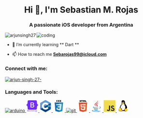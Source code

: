 
 <h1 align="center">Hi 👋, I'm Sebastian M. Rojas</h1>
<h3 align="center">A passionate iOS developer from Argentina</h3>
<img align="right" alt="coding" width="400px" src="https://media2.giphy.com/media/v1.Y2lkPTc5MGI3NjExN2IxYjczNjMxZTE4YTlmMjkxNGVhZGNkY2E2Zjk1NTA4MmNkMGJhNiZlcD12MV9pbnRlcm5hbF9naWZzX2dpZklkJmN0PWc/qgQUggAC3Pfv687qPC/giphy.gif">

<p align="left"> <img src="https://komarev.com/ghpvc/?username=arjunsingh27&label=Profile%20views&color=0e75b6&style=flat" alt="arjunsingh27" /> </p>

- 🌱 I’m currently learning ** Dart **

- 📫 How to reach me **Sebarojas99@icloud.com**

<h3 align="left">Connect with me:</h3>
<p align="left">
<a href="[https://linkedin.com/in/arjun-singh-27-](https://www.linkedin.com/in/sebastian-marquez-rojas-7599ba227/)" target="blank"><img align="center" src="https://raw.githubusercontent.com/rahuldkjain/github-profile-readme-generator/master/src/images/icons/Social/linked-in-alt.svg" alt="arjun-singh-27-" height="30" width="40" /></a>
</p>

<h3 align="left">Languages and Tools:</h3>
<p align="left"> <a href="https://www.arduino.cc/" target="_blank" rel="noreferrer"> <img src="https://cdn.worldvectorlogo.com/logos/arduino-1.svg" alt="arduino" width="40" height="40"/> </a> <a href="https://getbootstrap.com" target="_blank" rel="noreferrer"> <img src="https://raw.githubusercontent.com/devicons/devicon/master/icons/bootstrap/bootstrap-plain-wordmark.svg" alt="bootstrap" width="40" height="40"/> </a> <a href="https://www.w3schools.com/cpp/" target="_blank" rel="noreferrer"> <img src="https://raw.githubusercontent.com/devicons/devicon/master/icons/cplusplus/cplusplus-original.svg" alt="cplusplus" width="40" height="40"/> </a> <a href="https://www.w3schools.com/css/" target="_blank" rel="noreferrer"> <img src="https://raw.githubusercontent.com/devicons/devicon/master/icons/css3/css3-original-wordmark.svg" alt="css3" width="40" height="40"/> </a> <a href="https://git-scm.com/" target="_blank" rel="noreferrer"> <img src="https://www.vectorlogo.zone/logos/git-scm/git-scm-icon.svg" alt="git" width="40" height="40"/> </a> <a href="https://www.w3.org/html/" target="_blank" rel="noreferrer"> <img src="https://raw.githubusercontent.com/devicons/devicon/master/icons/html5/html5-original-wordmark.svg" alt="html5" width="40" height="40"/> </a> <a href="https://www.java.com" target="_blank" rel="noreferrer"> <img src="https://raw.githubusercontent.com/devicons/devicon/master/icons/java/java-original.svg" alt="java" width="40" height="40"/> </a> <a href="https://developer.mozilla.org/en-US/docs/Web/JavaScript" target="_blank" rel="noreferrer"> <img src="https://raw.githubusercontent.com/devicons/devicon/master/icons/javascript/javascript-original.svg" alt="javascript" width="40" height="40"/> </a> <a href="https://www.linux.org/" target="_blank" rel="noreferrer"> <img src="https://raw.githubusercontent.com/devicons/devicon/master/icons/linux/linux-original.svg" alt="linux" width="40" height="40"/> </a> </p>

<p><img align="left" src="https://github-readme-stats.vercel.app/api/top-langs?username=SebastianRojas99&show_icons=true&locale=en&layout=compact" alt="" /></p>

<p>&nbsp;<img align="center" src="https://github-readme-stats.vercel.app/api?username=SebastianRojas99&show_icons=true&locale=en" alt="" /></p>

<p><img align="center" src="https://github-readme-streak-stats.herokuapp.com/?user=SebastianRojas99&" alt="" /></p>


